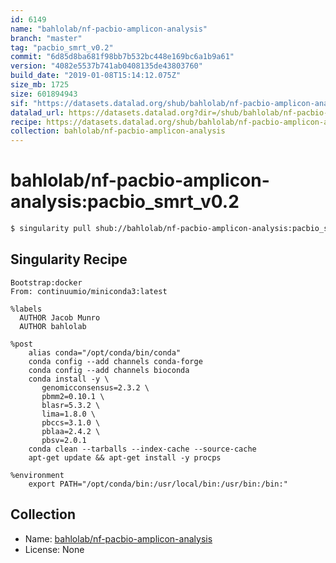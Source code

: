 ```yaml
---
id: 6149
name: "bahlolab/nf-pacbio-amplicon-analysis"
branch: "master"
tag: "pacbio_smrt_v0.2"
commit: "6d85d8ba681f98bb7b532bc448e169bc6a1b9a61"
version: "4082e5537b741ab0408135de43803760"
build_date: "2019-01-08T15:14:12.075Z"
size_mb: 1725
size: 601894943
sif: "https://datasets.datalad.org/shub/bahlolab/nf-pacbio-amplicon-analysis/pacbio_smrt_v0.2/2019-01-08-6d85d8ba-4082e553/4082e5537b741ab0408135de43803760.simg"
datalad_url: https://datasets.datalad.org?dir=/shub/bahlolab/nf-pacbio-amplicon-analysis/pacbio_smrt_v0.2/2019-01-08-6d85d8ba-4082e553/
recipe: https://datasets.datalad.org/shub/bahlolab/nf-pacbio-amplicon-analysis/pacbio_smrt_v0.2/2019-01-08-6d85d8ba-4082e553/Singularity
collection: bahlolab/nf-pacbio-amplicon-analysis
---
```


# bahlolab/nf-pacbio-amplicon-analysis:pacbio_smrt_v0.2

```bash
$ singularity pull shub://bahlolab/nf-pacbio-amplicon-analysis:pacbio_smrt_v0.2
```

## Singularity Recipe

```singularity
Bootstrap:docker
From: continuumio/miniconda3:latest

%labels
  AUTHOR Jacob Munro
  AUTHOR bahlolab

%post
    alias conda="/opt/conda/bin/conda"
    conda config --add channels conda-forge
    conda config --add channels bioconda
    conda install -y \
       genomicconsensus=2.3.2 \
       pbmm2=0.10.1 \
       blasr=5.3.2 \
       lima=1.8.0 \
       pbccs=3.1.0 \
       pblaa=2.4.2 \
       pbsv=2.0.1
    conda clean --tarballs --index-cache --source-cache
    apt-get update && apt-get install -y procps

%environment
    export PATH="/opt/conda/bin:/usr/local/bin:/usr/bin:/bin:"
```

## Collection

 - Name: [bahlolab/nf-pacbio-amplicon-analysis](https://github.com/bahlolab/nf-pacbio-amplicon-analysis)
 - License: None

